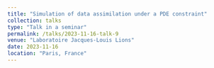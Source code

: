 ```yaml
---
title: "Simulation of data assimilation under a PDE constraint"
collection: talks
type: "Talk in a seminar"
permalink: /talks/2023-11-16-talk-9
venue: "Laboratoire Jacques-Louis Lions"
date: 2023-11-16
location: "Paris, France"
---
```


